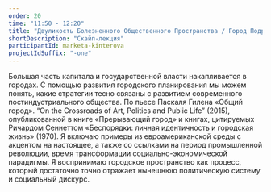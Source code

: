 ```yaml
---
order: 20
time: "11:50 - 12:20"
title: "Двуликость Болезненного Общественного Пространства / Город Подростков"
shortDescription: "Скайп-лекция"
participantId: marketa-kinterova
projectIdSuffix: "-one"
---
```


Большая часть капитала и государственной власти накапливается в городах. С помощью развития городского планирования мы можем понять, какие стратегии тесно связаны с развитием современного постиндустриального общества. По пьесе Паскаля Гилена «Общий город». “On the Crossroads of Art, Politics and Public Life” (2015), опубликованной в книге «Прерывающий город» и книгах, цитируемых Ричардом Сеннеттом «Беспорядки: личная идентичность и городская жизнь» (1970). Я включаю примеры из евроамериканской среды с акцентом на настоящее, а также со ссылками на период промышленной революции, время трансформации социально-экономической парадигмы.
Я воспринимаю городское пространство как процесс, который достаточно точно отражает нынешнюю политическую систему и социальный дискурс.

